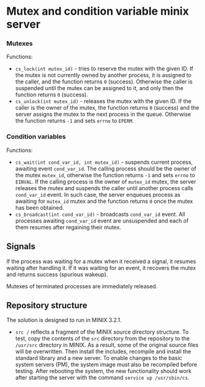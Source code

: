 # Mutex and condition variable minix server

### Mutexes
Functions:
* `cs_lock(int mutex_id)` - tries to reserve the mutex with the given ID. 
If the mutex is not currently owned by another process, it is assigned to the caller, and the function returns `0` (success).
Otherwise the caller is suspended until the mutex can be assigned to it, and only then the function returns `0` (success).
* `cs_unlock(int mutex_id)` - releases the mutex with the given ID.
If the caller is the owner of the mutex, the function returns `0` (success) and the server assigns the mutex to the next process in the queue. 
Otherwise the function returns `-1` and sets `errno` to `EPERM`.

### Condition variables
Functions:
* `cs_wait(int cond_var_id, int mutex_id)` - suspends current process, awaiting event `cond_var_id`.
The calling process should be the owner of the mutex `mutex_id`, otherwise the function returns `-1` and sets `errno` to `EINVAL`.
If the calling process is the owner of `mutex_id` mutex, the server releases the mutex and suspends the caller until another process calls `cond_var_id` event. In such case, the server enqueues process as awaiting for `mutex_id` mutex and the function returns `0` once the mutex has been obtained.
*	`cs_broadcast(int cond_var_id)` - broadcasts `cond_var_id` event. All processes awaiting `cond_var_id` event are unsuspended and each of them resumes after regaining their mutex.

## Signals
If the process was waiting for a mutex when it received a signal, it resumes waiting after handling it.
If it was waiting for an event, it recovers the mutex and returns success (spurious wakeup).

Mutexes of terminated processes are immediately released.

## Repository structure
The solution is designed to run in MINIX 3.2.1.
- `src /` reflects a fragment of the MINIX source directory structure.
To test, copy the contents of the `src` directory from the repository to the` /usr/src` directory in MINIX.
As a result, some of the original source files will be overwritten.
Then install the includes, recompile and install the standard library and a new server.
To enable changes to the basic system servers (PM), the system image must also be recompiled before testing.
After rebooting the system, the new functionality should work after starting the server with the command `service up /usr/sbin/cs`.

